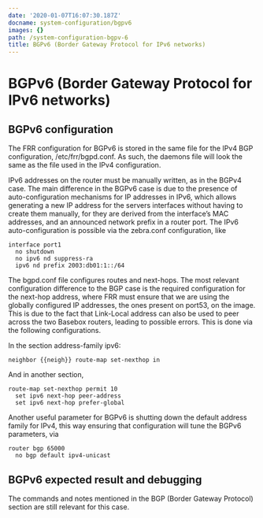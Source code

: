 ```yaml
---
date: '2020-01-07T16:07:30.187Z'
docname: system-configuration/bgpv6
images: {}
path: /system-configuration-bgpv-6
title: BGPv6 (Border Gateway Protocol for IPv6 networks)
---
```


# BGPv6 (Border Gateway Protocol for IPv6 networks)

## BGPv6 configuration

The FRR configuration for BGPv6 is stored in the same file for the IPv4 BGP configuration, /etc/frr/bgpd.conf. As such, the daemons file will look the same as the file used in the IPv4
configuration.

IPv6 addresses on the router must be manually written, as in the BGPv4 case. The main difference in the BGPv6 case is due to the presence of auto-configuration mechanisms for IP addresses in IPv6, which allows generating a new IP address for the servers interfaces without having to create them manually, for they are derived from the interface’s MAC addresses, and an announced network prefix in a router port. The IPv6 auto-configuration is possible via the zebra.conf configuration, like

```
interface port1
  no shutdown
  no ipv6 nd suppress-ra
  ipv6 nd prefix 2003:db01:1::/64
```

The bgpd.conf file configures routes and next-hops. The most relevant configuration difference to the BGP case is the required configuration for the next-hop address,
where FRR must ensure that we are using the globally configured IP addresses, the ones present on port53, on the image. This is due to the fact that Link-Local address can also be
used to peer across the two Basebox routers, leading to possible errors. This is done via the following configurations.

In the section address-family ipv6:

```
neighbor {{neigh}} route-map set-nexthop in
```

And in another section,

```
route-map set-nexthop permit 10
  set ipv6 next-hop peer-address
  set ipv6 next-hop prefer-global
```

Another useful parameter for BGPv6 is shutting down the default address family for IPv4, this way ensuring that configuration will
tune the BGPv6 parameters, via

```
router bgp 65000
  no bgp default ipv4-unicast
```

## BGPv6 expected result and debugging

The commands and notes mentioned in the BGP (Border Gateway Protocol) section are still relevant for this case.
